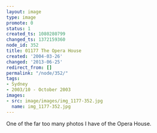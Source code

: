 ```yaml
---
layout: image
type: image
promote: 0
status: 1
created_ts: 1080280799
changed_ts: 1372159360
node_id: 352
title: 01177 The Opera House
created: '2004-03-26'
changed: '2013-06-25'
redirect_from: []
permalink: "/node/352/"
tags:
- Sydney
- 2003/10 - October 2003
images:
- src: image/images/img_1177-352.jpg
  name: img_1177-352.jpg
---
```

One of the far too many photos I have of the Opera House.

